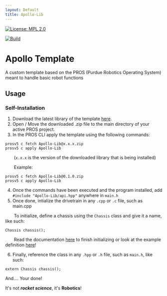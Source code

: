 ```yaml
---
layout: Default
title: Apollo-Lib
---
```


[![License: MPL 2.0](https://img.shields.io/badge/License-MPL%202.0-brightgreen.svg)](https://opensource.org/licenses/MPL-2.0)

[![Build](https://github.com/Apollo-Robotics/Apollo-Template-PROS/actions/workflows/main.yml/badge.svg)](https://github.com/Apollo-Robotics/Apollo-Template-PROS/blob/main/.github/workflows/main.yml)

# Apollo Template

A custom template based on the PROS (Purdue Robotics Operating System) meant to handle basic robot functions

## Usage

### Self-Installation

1. Download the latest library of the template [here](https://github.com/Apollo-Robotics/Apollo-Template-PROS/releases).
2. Open / Move the downloaded .zip file to the main directory of your active PROS project.
3. In the PROS CLI apply the template using the following commands:

```
prosv5 c fetch Apollo-Lib@x.x.x.zip
prosv5 c apply Apollo-Lib
```

&emsp;&emsp;(`x.x.x` is the version of the downloaded library that is being installed)

&emsp;&emsp;Example:

```
prosv5 c fetch Apollo-Lib@0.1.0.zip
prosv5 c apply Apollo-Lib
```

4. Once the commands have been executed and the program installed, add `#include "Apollo-Lib/api.hpp"` anywhere in `main.h`
5. Once done, intialize the drivetrain in any `.cpp` or `.c` file, such as main.cpp

&emsp;&emsp;To initialize, define a chassis using the `Chassis` class and give it a name, like such:

```
Chassis chassis();
```

&emsp;&emsp;Read the documentation [here](https://github.com/Apollo-Robotics/Apollo-Template-PROS/wiki) to finish initializing or look at the example definition [here](https://github.com/Apollo-Robotics/Apollo-Template-PROS/blob/main/src/main.cpp)!

6. Finally, reference the class in any `.hpp` or `.h` file, such as ```main.h```, like such:
```
extern Chassis chassis();
```

And.... Your done!

It's not ***rocket science***, it's **Robotics**!

<!--### Pre-Done Installation-->
